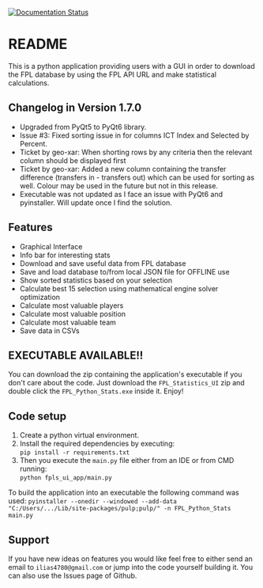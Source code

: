 [![Documentation Status](https://readthedocs.org/projects/fpl-statistics-ui-app/badge/?version=latest)](https://fpl-statistics-ui-app.readthedocs.io/en/latest/?badge=latest)

README
=======

This is a python application providing users with a GUI in order to download 
the FPL database by using the FPL API URL and make statistical calculations.

Changelog in Version 1.7.0
---------------------------
- Upgraded from PyQt5 to PyQt6 library.
- Issue #3: Fixed sorting issue in for columns ICT Index and Selected by Percent.
- Ticket by geo-xar: When shorting rows by any criteria then the relevant column should be displayed first
- Ticket by geo-xar: Added a new column containing the transfer difference (transfers in - transfers out) which can
  be used for sorting as well. Colour may be used in the future but not in this release.
- Executable was not updated as I face an issue with PyQt6 and pyinstaller. Will update once I find the solution.


Features
-------------
- Graphical Interface
- Info bar for interesting stats
- Download and save useful data from FPL database
- Save and load database to/from local JSON file for OFFLINE use
- Show sorted statistics based on your selection
- Calculate best 15 selection using mathematical engine solver optimization
- Calculate most valuable players
- Calculate most valuable position
- Calculate most valuable team
- Save data in CSVs

EXECUTABLE AVAILABLE!!
------------------------
You can download the zip containing the application's executable
if you don't care about the code. Just download the `FPL_Statistics_UI` zip
and double click the `FPL_Python_Stats.exe` inside it. Enjoy! 

Code setup
-------------
1. Create a python virtual environment.
2. Install the required dependencies by executing:  
    `pip install -r requirements.txt`    
3. Then you execute the `main.py` file either from an IDE or from CMD running:  
    `python fpls_ui_app/main.py`

To build the application into an executable the following command was used: 
    `pyinstaller --onedir --windowed --add-data "C:/Users/.../Lib/site-packages/pulp;pulp/" -n FPL_Python_Stats main.py`


Support
-------------
If you have new ideas on features you would like feel free to either send an email to 
`ilias4780@gmail.com` or jump into the code yourself building it. You can also use the Issues
page of Github.
